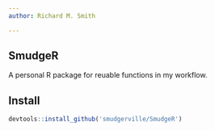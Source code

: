 ```yaml
---
author: Richard M. Smith

---
```



## SmudgeR

A personal R package for reuable functions in my workflow.

## Install

```r
devtools::install_github('smudgerville/SmudgeR')
```

